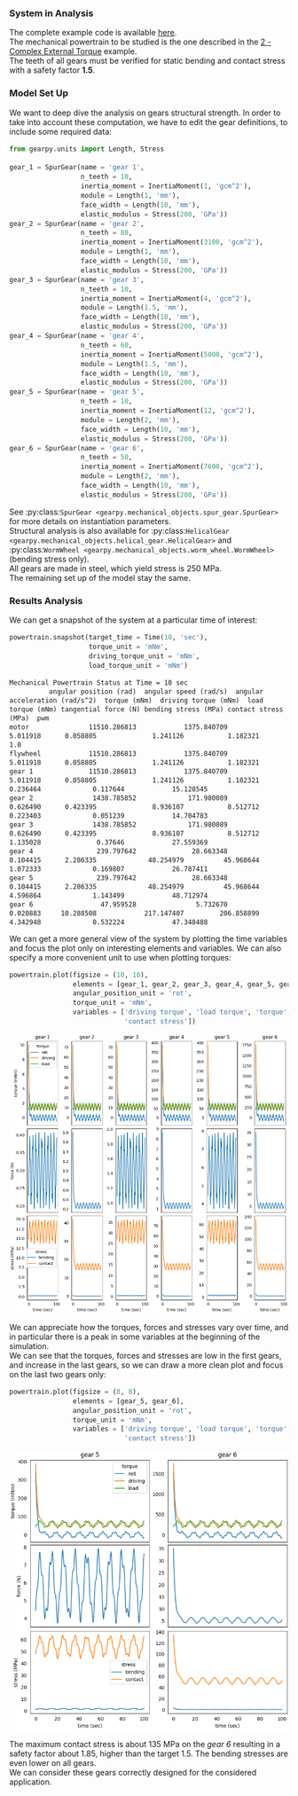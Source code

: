 ### System in Analysis

The complete example code is available
[here](https://github.com/AndreaBlengino/gearpy/blob/master/docs/source/examples/3_gear_structural_analysis/gear_structural_analysis.py).  
The mechanical powertrain to be studied is the one described in the 
[2 - Complex External Torque](https://gearpy.readthedocs.io/en/latest/examples/2_complex_external_torque/index.html) 
example.  
The teeth of all gears must be verified for static bending and contact 
stress with a safety factor **1.5**.  

### Model Set Up

We want to deep dive the analysis on gears structural strength. In order
to take into account these computation, we have to edit the gear 
definitions, to include some required data:

```python
from gearpy.units import Length, Stress

gear_1 = SpurGear(name = 'gear 1',
                  n_teeth = 10,
                  inertia_moment = InertiaMoment(1, 'gcm^2'),
                  module = Length(1, 'mm'),
                  face_width = Length(10, 'mm'),
                  elastic_modulus = Stress(200, 'GPa'))
gear_2 = SpurGear(name = 'gear 2',
                  n_teeth = 80,
                  inertia_moment = InertiaMoment(3100, 'gcm^2'),
                  module = Length(1, 'mm'),
                  face_width = Length(10, 'mm'),
                  elastic_modulus = Stress(200, 'GPa'))
gear_3 = SpurGear(name = 'gear 3',
                  n_teeth = 10,
                  inertia_moment = InertiaMoment(4, 'gcm^2'),
                  module = Length(1.5, 'mm'),
                  face_width = Length(10, 'mm'),
                  elastic_modulus = Stress(200, 'GPa'))
gear_4 = SpurGear(name = 'gear 4',
                  n_teeth = 60,
                  inertia_moment = InertiaMoment(5000, 'gcm^2'),
                  module = Length(1.5, 'mm'),
                  face_width = Length(10, 'mm'),
                  elastic_modulus = Stress(200, 'GPa'))
gear_5 = SpurGear(name = 'gear 5',
                  n_teeth = 10,
                  inertia_moment = InertiaMoment(12, 'gcm^2'),
                  module = Length(2, 'mm'),
                  face_width = Length(10, 'mm'),
                  elastic_modulus = Stress(200, 'GPa'))
gear_6 = SpurGear(name = 'gear 6',
                  n_teeth = 50,
                  inertia_moment = InertiaMoment(7600, 'gcm^2'),
                  module = Length(2, 'mm'),
                  face_width = Length(10, 'mm'),
                  elastic_modulus = Stress(200, 'GPa'))
```

See :py:class:`SpurGear <gearpy.mechanical_objects.spur_gear.SpurGear>` 
for more details on instantiation parameters.  
Structural analysis is also available for 
:py:class:`HelicalGear <gearpy.mechanical_objects.helical_gear.HelicalGear>`
and 
:py:class:`WormWheel <gearpy.mechanical_objects.worm_wheel.WormWheel>`
(bending stress only).  
All gears are made in steel, which yield stress is 250 MPa.  
The remaining set up of the model stay the same.

### Results Analysis

We can get a snapshot of the system at a particular time of interest:

```python
powertrain.snapshot(target_time = Time(10, 'sec'),
                    torque_unit = 'mNm',
                    driving_torque_unit = 'mNm',
                    load_torque_unit = 'mNm')
```

```text
Mechanical Powertrain Status at Time = 10 sec
          angular position (rad)  angular speed (rad/s)  angular acceleration (rad/s^2)  torque (mNm)  driving torque (mNm)  load torque (mNm) tangential force (N) bending stress (MPa) contact stress (MPa)  pwm
motor               11510.286813            1375.840709                        5.011918      0.058805              1.241126           1.182321                                                                 1.0
flywheel            11510.286813            1375.840709                        5.011918      0.058805              1.241126           1.182321                                                                    
gear 1              11510.286813            1375.840709                        5.011918      0.058805              1.241126           1.182321             0.236464             0.117644            15.128545     
gear 2               1438.785852             171.980089                        0.626490      0.423395              8.936107           8.512712             0.223403             0.051239            14.704783     
gear 3               1438.785852             171.980089                        0.626490      0.423395              8.936107           8.512712             1.135028              0.37646            27.559369     
gear 4                239.797642              28.663348                        0.104415      2.286335             48.254979          45.968644             1.072333             0.169807            26.787411     
gear 5                239.797642              28.663348                        0.104415      2.286335             48.254979          45.968644             4.596864             1.143499            48.712974     
gear 6                 47.959528               5.732670                        0.020883     10.288508            217.147407         206.858899             4.342948             0.532224            47.348488     
```

We can get a more general view of the system by plotting the time 
variables and focus the plot only on interesting elements and variables. 
We can also specify a more convenient unit to use when plotting torques:

```python
powertrain.plot(figsize = (10, 10),
                elements = [gear_1, gear_2, gear_3, gear_4, gear_5, gear_6],
                angular_position_unit = 'rot',
                torque_unit = 'mNm',
                variables = ['driving torque', 'load torque', 'torque', 'tangential force', 'bending stress',
                             'contact stress'])
```

![](images/plot_1.png)

We can appreciate how the torques, forces and stresses vary over time, 
and in particular there is a peak in some variables at the beginning of
the simulation.  
We can see that the torques, forces and stresses are low in the first
gears, and increase in the last gears, so we can draw a more clean plot
and focus on the last two gears only:

```python
powertrain.plot(figsize = (8, 8),
                elements = [gear_5, gear_6],
                angular_position_unit = 'rot',
                torque_unit = 'mNm',
                variables = ['driving torque', 'load torque', 'torque', 'tangential force', 'bending stress',
                             'contact stress'])
```

![](images/plot_2.png)

The maximum contact stress is about 135 MPa on the *gear 6* resulting in 
a safety factor about 1.85, higher than the target 1.5. The bending 
stresses are even lower on all gears.   
We can consider these gears correctly designed for the considered 
application.
